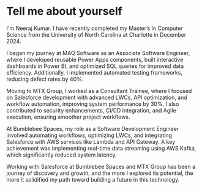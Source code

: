 # Tell me about yourself

I'm Neeraj Kumar. I have recently completed my Master’s in Computer Science from the University of North Carolina at Charlotte in December 2024. 

I began my journey at MAQ Software as an Associate Software Engineer, where I developed reusable Power Apps components, built interactive dashboards in Power BI, and optimized SQL queries for improved data efficiency. Additionally, I implemented automated testing frameworks, reducing defect rates by 40%.

Moving to MTX Group, I worked as a Consultant Trainee, where I focused on Salesforce development with advanced LWCs, API optimization, and workflow automation, improving system performance by 30%. I also contributed to security enhancements, CI/CD integration, and Agile execution, ensuring smoother project workflows.

At Bumblebee Spaces, my role as a Software Development Engineer involved automating workflows, optimizing LWCs, and integrating Salesforce with AWS services like Lambda and API Gateway. A key achievement was implementing real-time data streaming using AWS Kafka, which significantly reduced system latency.

Working with Salesforce at Bumblebee Spaces and MTX Group has been a journey of discovery and growth, and the more I explored its potential, the more it solidified my path toward building a future in this technology.
